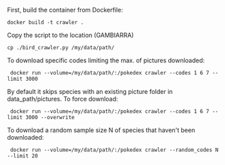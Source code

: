 First, build the container from Dockerfile:

```
docker build -t crawler .
```

Copy the script to the location (GAMBIARRA)

```
cp ./bird_crawler.py /my/data/path/
```


To download specific codes limiting the max. of pictures downloaded:

```
 docker run --volume=/my/data/path/:/pokedex crawler --codes 1 6 7 --limit 3000 

```

By default it skips species with an existing picture folder in data_path/pictures. To force download:

```
 docker run --volume=/my/data/path/:/pokedex crawler --codes 1 6 7 --limit 3000 --overwrite

```

To download a random sample size N of species that haven't been downloaded:

```
 docker run --volume=/my/data/path/:/pokedex crawler --random_codes N --limit 20

```